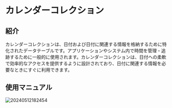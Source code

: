 # カレンダーコレクション

<PluginInfo name="calendar"></PluginInfo>

## 紹介

カレンダーコレクションは、日付および日付に関連する情報を格納するために特化されたデータテーブルです。アプリケーションやシステム内で時間を管理・追跡するために一般的に使用されます。カレンダーコレクションは、日付への柔軟で効率的なアクセスを提供するように設計されており、日付に関連する情報を必要なときにすぐに利用できます。

## 使用マニュアル

![20240512182454](https://static-docs.nocobase.com/20240512182454.png)

